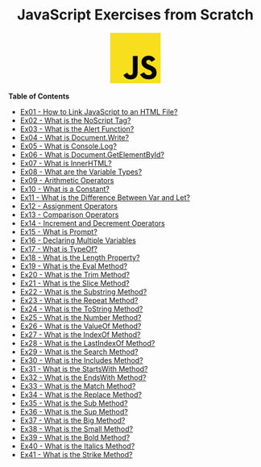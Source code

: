 <!-- Project Logo or Image -->
<div align="center">
  <h1>JavaScript Exercises from Scratch</h1>
  <a target="blank"><img src="https://github.com/deryaxacar/Javascript-Exercises/blob/main/js.png" height="100" width="100" /></a>
</div>

**Table of Contents**

- [Ex01 - How to Link JavaScript to an HTML File?](Ex01)
- [Ex02 - What is the NoScript Tag?](Ex02)
- [Ex03 - What is the Alert Function?](Ex03)
- [Ex04 - What is Document.Write?](Ex04)
- [Ex05 - What is Console.Log?](Ex05)
- [Ex06 - What is Document.GetElementById?](Ex06)
- [Ex07 - What is InnerHTML?](Ex07)
- [Ex08 - What are the Variable Types?](Ex08)
- [Ex09 - Arithmetic Operators](Ex09)
- [Ex10 - What is a Constant?](Ex10)
- [Ex11 - What is the Difference Between Var and Let?](Ex11)
- [Ex12 - Assignment Operators](Ex12)
- [Ex13 - Comparison Operators](Ex13)
- [Ex14 - Increment and Decrement Operators](Ex14)
- [Ex15 - What is Prompt?](Ex15)
- [Ex16 - Declaring Multiple Variables](Ex16)
- [Ex17 - What is TypeOf?](Ex17)
- [Ex18 - What is the Length Property?](Ex18)
- [Ex19 - What is the Eval Method?](Ex19)
- [Ex20 - What is the Trim Method?](Ex20)
- [Ex21 - What is the Slice Method?](Ex21)
- [Ex22 - What is the Substring Method?](Ex22)
- [Ex23 - What is the Repeat Method?](Ex23)
- [Ex24 - What is the ToString Method?](Ex24)
- [Ex25 - What is the Number Method?](Ex25)
- [Ex26 - What is the ValueOf Method?](Ex26)
- [Ex27 - What is the IndexOf Method?](Ex27)
- [Ex28 - What is the LastIndexOf Method?](Ex28)
- [Ex29 - What is the Search Method?](Ex29)
- [Ex30 - What is the Includes Method?](Ex30)
- [Ex31 - What is the StartsWith Method?](Ex31)
- [Ex32 - What is the EndsWith Method?](Ex32)
- [Ex33 - What is the Match Method?](Ex33)
- [Ex34 - What is the Replace Method?](Ex34)
- [Ex35 - What is the Sub Method?](Ex35)
- [Ex36 - What is the Sup Method?](Ex36)
- [Ex37 - What is the Big Method?](Ex37)
- [Ex38 - What is the Small Method?](Ex38)
- [Ex39 - What is the Bold Method?](Ex39)
- [Ex40 - What is the Italics Method?](Ex40)
- [Ex41 - What is the Strike Method?](Ex41)
